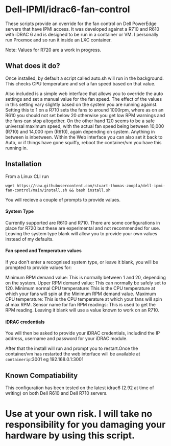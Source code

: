 # Dell-IPMI/idrac6-fan-control
These scripts provide an override for the fan control on Dell PowerEdge servers that have IPMI access.  It was developed against a R710 and R610 with iDRAC 6 and is designed to be run in a container or VM. I personally run Proxmox and so run it inside an LXC container.

Note: Values for R720 are a work in progress.

## What does it do?
Once installed, by default a script called auto.sh will run in the background. This checks CPU temperature and set a fan speed based on that value.

Also included is a simple web interface that allows you to override the auto settings and set a manual value for the fan speed. The effect of the values in this setting vary slightly based on the system you are running against. Setting this to 1 on a R710 sets the fans to around 1000rpm, where as on an R610 you should not set below 20 otherwise you get low RPM warnings and the fans can stop altogether. On the other hand 120 seems to be a safe universal maximum speed, with the actual fan speed being between 10,000 (R710) and 14,000 rpm (R610), again depending on system. Anything in between is inbetween. Within the Web interface you can also set it back to Auto, or if things have gone squiffy, reboot the container/vm you have this running in.

## Installation
From a Linux CLI run 
```
wget https://raw.githubusercontent.com/stuart-thomas-zoopla/dell-ipmi-fan-control/main/install.sh && bash install.sh
```

You will recieve a couple of prompts to provide values.

#### System Type
Currently supported are R610 and R710. There are some configurations in place for R720 but these are experimental and not recommended for use. Leaving the system type blank will allow you to provide your own values instead of my defaults.

#### Fan speed and Temperature values
If you don't enter a recognised system type, or leave it blank, you will be prompted to provide values for:

Minimum RPM demand value: This is normally between 1 and 20, depending on the system.
Upper RPM demand value: This can normally be safely set to 120.
Minimum normal CPU temperature: This is the CPU temperature at which your fans will spin at the Minimum RPM demand value.
Maximum CPU temperature: This is the CPU temperature at which your fans will spin at max RPM.
Sensor name for fan RPM readings: This is used to get the RPM reading. Leaving it blank will use a value known to work on an R710.

#### iDRAC credentials
You will then be asked to provide your iDRAC credentials, includind the IP address, username and password for your iDRAC module.

After that the install will run and prompt you to restart.Once the container/vm has restarted the web interface will be available at `containerip`:3001 eg 192.168.0.1:3001

## Known Compatiability
This configuration has been tested on the latest idrac6 (2.92 at time of writing) on both Dell R610 and Dell R710 servers.

# Use at your own risk. I will take no responsibility for you damaging your hardware by using this script.
